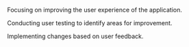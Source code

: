 Focusing on improving the user experience of the application.

Conducting user testing to identify areas for improvement.

Implementing changes based on user feedback.
